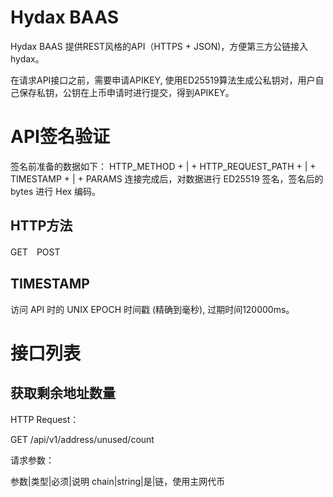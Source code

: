 # Hydax BAAS

Hydax BAAS 提供REST风格的API（HTTPS + JSON)，方便第三方公链接入hydax。

在请求API接口之前，需要申请APIKEY, 使用ED25519算法生成公私钥对，用户自己保存私钥，公钥在上币申请时进行提交，得到APIKEY。

# API签名验证
签名前准备的数据如下： HTTP_METHOD + | + HTTP_REQUEST_PATH + | + TIMESTAMP + | + PARAMS 连接完成后，对数据进行 ED25519 签名，签名后的 bytes 进行 Hex 编码。

## HTTP方法
GET　POST

## TIMESTAMP
访问 API 时的 UNIX EPOCH 时间戳 (精确到毫秒), 过期时间120000ms。

# 接口列表
## 获取剩余地址数量
HTTP Request：

GET /api/v1/address/unused/count

请求参数：

参数|类型|必须|说明
chain|string|是|链，使用主网代币


